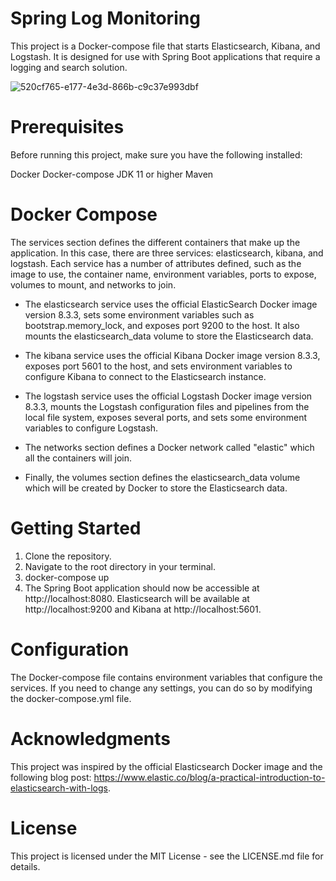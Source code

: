 # Spring Log Monitoring
This project is a Docker-compose file that starts Elasticsearch, Kibana, and Logstash. It is designed for use with Spring Boot applications that require a logging and search solution.

![520cf765-e177-4e3d-866b-c9c37e993dbf](https://user-images.githubusercontent.com/47903345/227745589-9ea8e0e2-223b-4cb8-ac7f-8f85bffa8b8a.jpeg)

# Prerequisites
Before running this project, make sure you have the following installed:

Docker
Docker-compose
JDK 11 or higher
Maven

# Docker Compose
The services section defines the different containers that make up the application. In this case, there are three services: elasticsearch, kibana, and logstash. Each service has a number of attributes defined, such as the image to use, the container name, environment variables, ports to expose, volumes to mount, and networks to join.

* The elasticsearch service uses the official ElasticSearch Docker image version 8.3.3, sets some environment variables such as bootstrap.memory_lock, and exposes port 9200 to the host. It also mounts the elasticsearch_data volume to store the Elasticsearch data.

* The kibana service uses the official Kibana Docker image version 8.3.3, exposes port 5601 to the host, and sets environment variables to configure Kibana to connect to the Elasticsearch instance.

* The logstash service uses the official Logstash Docker image version 8.3.3, mounts the Logstash configuration files and pipelines from the local file system, exposes several ports, and sets some environment variables to configure Logstash.

* The networks section defines a Docker network called "elastic" which all the containers will join.

* Finally, the volumes section defines the elasticsearch_data volume which will be created by Docker to store the Elasticsearch data.

# Getting Started
1. Clone the repository.
2. Navigate to the root directory in your terminal.
3. docker-compose up
4. The Spring Boot application should now be accessible at http://localhost:8080. Elasticsearch will be available at http://localhost:9200 and Kibana at http://localhost:5601.

# Configuration
The Docker-compose file contains environment variables that configure the services. If you need to change any settings, you can do so by modifying the docker-compose.yml file.

# Acknowledgments
This project was inspired by the official Elasticsearch Docker image and the following blog post: https://www.elastic.co/blog/a-practical-introduction-to-elasticsearch-with-logs.

# License
This project is licensed under the MIT License - see the LICENSE.md file for details.
